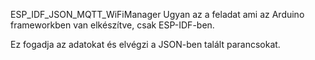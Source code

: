 ESP_IDF_JSON_MQTT_WiFiManager
Ugyan az a feladat ami az Arduino frameworkben van elkészítve, csak ESP-IDF-ben.

Ez fogadja az adatokat és elvégzi a JSON-ben talált parancsokat.

